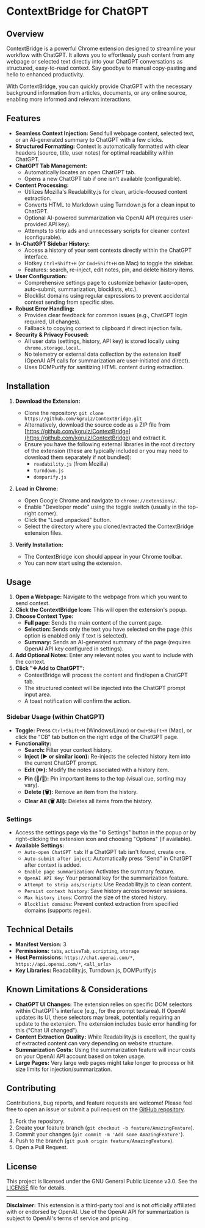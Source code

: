 # ContextBridge for ChatGPT

## Overview

ContextBridge is a powerful Chrome extension designed to streamline your workflow with ChatGPT. It allows you to effortlessly push content from any webpage or selected text directly into your ChatGPT conversations as structured, easy-to-read context. Say goodbye to manual copy-pasting and hello to enhanced productivity.

With ContextBridge, you can quickly provide ChatGPT with the necessary background information from articles, documents, or any online source, enabling more informed and relevant interactions.

## Features

* **Seamless Context Injection:** Send full webpage content, selected text, or an AI-generated summary to ChatGPT with a few clicks.
* **Structured Formatting:** Context is automatically formatted with clear headers (source, title, user notes) for optimal readability within ChatGPT.
* **ChatGPT Tab Management:**
  * Automatically locates an open ChatGPT tab.
  * Opens a new ChatGPT tab if one isn't available (configurable).
* **Content Processing:**
  * Utilizes Mozilla's Readability.js for clean, article-focused content extraction.
  * Converts HTML to Markdown using Turndown.js for a clean input to ChatGPT.
  * Optional AI-powered summarization via OpenAI API (requires user-provided API key).
  * Attempts to strip ads and unnecessary scripts for cleaner context (configurable).
* **In-ChatGPT Sidebar History:**
  * Access a history of your sent contexts directly within the ChatGPT interface.
  * Hotkey `Ctrl+Shift+H` (or `Cmd+Shift+H` on Mac) to toggle the sidebar.
  * Features: search, re-inject, edit notes, pin, and delete history items.
* **User Configuration:**
  * Comprehensive settings page to customize behavior (auto-open, auto-submit, summarization, blocklists, etc.).
  * Blocklist domains using regular expressions to prevent accidental context sending from specific sites.
* **Robust Error Handling:**
  * Provides clear feedback for common issues (e.g., ChatGPT login required, UI changes).
  * Fallback to copying context to clipboard if direct injection fails.
* **Security & Privacy Focused:**
  * All user data (settings, history, API key) is stored locally using `chrome.storage.local`.
  * No telemetry or external data collection by the extension itself (OpenAI API calls for summarization are user-initiated and direct).
  * Uses DOMPurify for sanitizing HTML content during extraction.

## Installation

1. **Download the Extension:**
    * Clone the repository: `git clone https://github.com/kgruiz/ContextBridge.git`
    * Alternatively, download the source code as a ZIP file from [https://github.com/kgruiz/ContextBridge](https://github.com/kgruiz/ContextBridge) and extract it.
    * Ensure you have the following external libraries in the root directory of the extension (these are typically included or you may need to download them separately if not bundled):
        * `readability.js` (from Mozilla)
        * `turndown.js`
        * `dompurify.js`

2. **Load in Chrome:**
    * Open Google Chrome and navigate to `chrome://extensions/`.
    * Enable "Developer mode" using the toggle switch (usually in the top-right corner).
    * Click the "Load unpacked" button.
    * Select the directory where you cloned/extracted the ContextBridge extension files.

3. **Verify Installation:**
    * The ContextBridge icon should appear in your Chrome toolbar.
    * You can now start using the extension.

## Usage

1. **Open a Webpage:** Navigate to the webpage from which you want to send context.
2. **Click the ContextBridge Icon:** This will open the extension's popup.
3. **Choose Context Type:**
    * **Full page:** Sends the main content of the current page.
    * **Selection:** Sends only the text you have selected on the page (this option is enabled only if text is selected).
    * **Summary:** Sends an AI-generated summary of the page (requires OpenAI API key configured in settings).
4. **Add Optional Notes:** Enter any relevant notes you want to include with the context.
5. **Click "➕ Add to ChatGPT":**
    * ContextBridge will process the content and find/open a ChatGPT tab.
    * The structured context will be injected into the ChatGPT prompt input area.
    * A toast notification will confirm the action.

### Sidebar Usage (within ChatGPT)

* **Toggle:** Press `Ctrl+Shift+H` (Windows/Linux) or `Cmd+Shift+H` (Mac), or click the "CB" tab button on the right edge of the ChatGPT page.
* **Functionality:**
  * **Search:** Filter your context history.
  * **Inject (▶️ or similar icon):** Re-injects the selected history item into the current ChatGPT prompt.
  * **Edit (✏️):** Modify the notes associated with a history item.
  * **Pin (📌/📍):** Pin important items to the top (visual cue, sorting may vary).
  * **Delete (🗑️):** Remove an item from the history.
  * **Clear All (🗑️ All):** Deletes all items from the history.

### Settings

* Access the settings page via the "⚙️ Settings" button in the popup or by right-clicking the extension icon and choosing "Options" (if available).
* **Available Settings:**
  * `Auto-open ChatGPT tab`: If a ChatGPT tab isn't found, create one.
  * `Auto-submit after inject`: Automatically press "Send" in ChatGPT after context is added.
  * `Enable page summarization`: Activates the summary feature.
  * `OpenAI API Key`: Your personal key for the summarization feature.
  * `Attempt to strip ads/scripts`: Use Readability.js to clean content.
  * `Persist context history`: Save history across browser sessions.
  * `Max history items`: Control the size of the stored history.
  * `Blocklist domains`: Prevent context extraction from specified domains (supports regex).

## Technical Details

* **Manifest Version:** 3
* **Permissions:** `tabs`, `activeTab`, `scripting`, `storage`
* **Host Permissions:** `https://chat.openai.com/*`, `https://api.openai.com/*`, `<all_urls>`
* **Key Libraries:** Readability.js, Turndown.js, DOMPurify.js

## Known Limitations & Considerations

* **ChatGPT UI Changes:** The extension relies on specific DOM selectors within ChatGPT's interface (e.g., for the prompt textarea). If OpenAI updates its UI, these selectors may break, potentially requiring an update to the extension. The extension includes basic error handling for this ("Chat UI changed").
* **Content Extraction Quality:** While Readability.js is excellent, the quality of extracted content can vary depending on website structure.
* **Summarization Costs:** Using the summarization feature will incur costs on your OpenAI API account based on token usage.
* **Large Pages:** Very large web pages might take longer to process or hit size limits for injection/summarization.

## Contributing

Contributions, bug reports, and feature requests are welcome! Please feel free to open an issue or submit a pull request on the [GitHub repository](https://github.com/kgruiz/ContextBridge).

1. Fork the repository.
2. Create your feature branch (`git checkout -b feature/AmazingFeature`).
3. Commit your changes (`git commit -m 'Add some AmazingFeature'`).
4. Push to the branch (`git push origin feature/AmazingFeature`).
5. Open a Pull Request.

## License

This project is licensed under the GNU General Public License v3.0. See the [LICENSE](LICENSE) file for details.

---

**Disclaimer:** This extension is a third-party tool and is not officially affiliated with or endorsed by OpenAI. Use of the OpenAI API for summarization is subject to OpenAI's terms of service and pricing.
